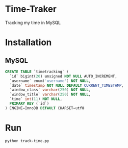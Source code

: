 Time-Traker
===========

Tracking my time in MySQL

# Installation

## MySQL
```sql
CREATE TABLE `timetracking` (
  `id` bigint(20) unsigned NOT NULL AUTO_INCREMENT,
  `username` enum('username') NOT NULL,
  `date` timestamp NOT NULL DEFAULT CURRENT_TIMESTAMP,
  `window_class` varchar(250) NOT NULL,
  `window_title` varchar(250) NOT NULL,
  `time` int(11) NOT NULL,
  PRIMARY KEY (`id`)
) ENGINE=InnoDB DEFAULT CHARSET=utf8
```

# Run
`python track-time.py`